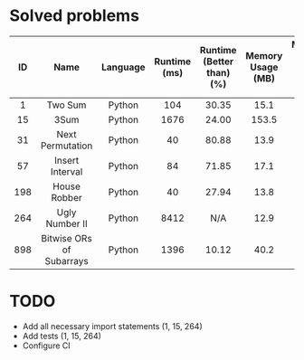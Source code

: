 # Solved problems

|  ID   |           Name           | Language | Runtime (ms) | Runtime (Better than) (%) | Memory Usage (MB) | Memory Usage (Better than) (%) |
| :---: | :----------------------: | :------: | :----------: | :-----------------------: | :---------------: | :----------------------------: |
|   1   |         Two Sum          |  Python  |     104      |           30.35           |       15.1        |             69.92              |
|  15   |           3Sum           |  Python  |     1676     |           24.00           |       153.5       |              N/A               |
|  31   |     Next Permutation     |  Python  |      40      |           80.88           |       13.9        |             41.92              |
|  57   |     Insert Interval      |  Python  |      84      |           71.85           |       17.1        |             75.36              |
|  198  |       House Robber       |  Python  |      40      |           27.94           |       13.8        |             59.98              |
|  264  |      Ugly Number II      |  Python  |     8412     |            N/A            |       12.9        |             29.38              |
|  898  | Bitwise ORs of Subarrays |  Python  |     1396     |           10.12           |       40.2        |             57.52              |

# TODO

-   Add all necessary import statements (1, 15, 264)
-   Add tests (1, 15, 264)
-   Configure CI
